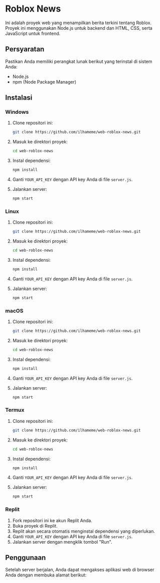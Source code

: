 # Roblox News

Ini adalah proyek web yang menampilkan berita terkini tentang Roblox. Proyek ini menggunakan Node.js untuk backend dan HTML, CSS, serta JavaScript untuk frontend.

## Persyaratan

Pastikan Anda memiliki perangkat lunak berikut yang terinstal di sistem Anda:
- Node.js
- npm (Node Package Manager)

## Instalasi

### Windows

1. Clone repositori ini:
    ```sh
    git clone https://github.com/ilhameme/web-roblox-news.git
    ```
2. Masuk ke direktori proyek:
    ```sh
    cd web-roblox-news
    ```
3. Instal dependensi:
    ```sh
    npm install
    ```
4. Ganti `YOUR_API_KEY` dengan API key Anda di file `server.js`.

5. Jalankan server:
    ```sh
    npm start
    ```

### Linux

1. Clone repositori ini:
    ```sh
    git clone https://github.com/ilhameme/web-roblox-news.git
    ```
2. Masuk ke direktori proyek:
    ```sh
    cd web-roblox-news
    ```
3. Instal dependensi:
    ```sh
    npm install
    ```
4. Ganti `YOUR_API_KEY` dengan API key Anda di file `server.js`.

5. Jalankan server:
    ```sh
    npm start
    ```

### macOS

1. Clone repositori ini:
    ```sh
    git clone https://github.com/ilhameme/web-roblox-news.git
    ```
2. Masuk ke direktori proyek:
    ```sh
    cd web-roblox-news
    ```
3. Instal dependensi:
    ```sh
    npm install
    ```
4. Ganti `YOUR_API_KEY` dengan API key Anda di file `server.js`.

5. Jalankan server:
    ```sh
    npm start
    ```

### Termux

1. Clone repositori ini:
    ```sh
    git clone https://github.com/ilhameme/web-roblox-news.git
    ```
2. Masuk ke direktori proyek:
    ```sh
    cd web-roblox-news
    ```
3. Instal dependensi:
    ```sh
    npm install
    ```
4. Ganti `YOUR_API_KEY` dengan API key Anda di file `server.js`.

5. Jalankan server:
    ```sh
    npm start
    ```

### Replit

1. Fork repositori ini ke akun Replit Anda.
2. Buka proyek di Replit.
3. Replit akan secara otomatis menginstal dependensi yang diperlukan.
4. Ganti `YOUR_API_KEY` dengan API key Anda di file `server.js`.
5. Jalankan server dengan mengklik tombol "Run".

## Penggunaan

Setelah server berjalan, Anda dapat mengakses aplikasi web di browser Anda dengan membuka alamat berikut:
